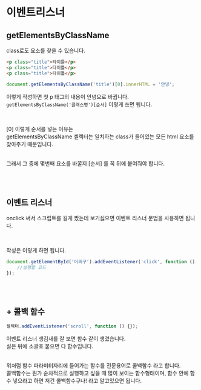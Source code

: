 # 이벤트리스너

## getElementsByClassName

class로도 요소를 찾을 수 있습니다.

```html
<p class="title">타이틀</p>
<p class="title">타이틀</p>
<p class="title">타이틀</p>
```

```js
document.getElementsByClassName('title')[0].innerHTML = '안녕';
```

이렇게 작성하면 첫 p 태그의 내용이 안녕으로 바뀝니다.<br>
`getElementsByClassName('클래스명')[순서]` 이렇게 쓰면 됩니다.

<br>

[0] 이렇게 순서를 넣는 이유는 <br>
getElementsByClassName 셀렉터는 일치하는 class가 들어있는 모든 html 요소를 찾아주기 때문입니다. <br><br>

그래서 그 중에 몇번째 요소를 바꿀지 [순서] 를 꼭 뒤에 붙여줘야 합니다.

<br> <br>

## 이벤트 리스너

onclick 써서 스크립트를 길게 짰는데 보기싫으면
이벤트 리스너 문법을 사용하면 됩니다.

<br>

작성은 이렇게 하면 됩니다.

```js
document.getElementById('어쩌구').addEventListener('click', function () {
    //실행할 코드
});
```

<br><br>

## + 콜백 함수

```js
셀렉터.addEventListener('scroll', function () {});
```

이벤트 리스너 생김새를 잘 보면 함수 같이 생겼습니다. <br>
실은 뒤에 소괄호 붙으면 다 함수입니다. <br><br>

위처럼 함수 파라미터자리에 들어가는 함수를 전문용어로 콜백함수 라고 합니다. <br>
콜백함수는 뭔가 순차적으로 실행하고 싶을 때 많이 보이는 함수형태이며, 함수 안에 함수 넣으라고 하면 저건 콜백함수구나! 라고 알고있으면 됩니다.
